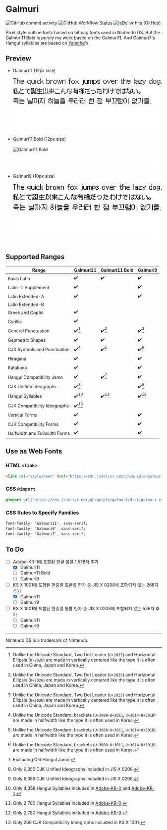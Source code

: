 # Galmuri

[![GitHub commit activity](https://img.shields.io/github/commit-activity/y/quiple/galmuri)](https://github.com/quiple/galmuri/commits) [![GitHub Workflow Status](https://img.shields.io/github/workflow/status/quiple/galmuri/Distribution)](https://github.com/quiple/galmuri/actions/workflows/main.yml) [![jsDelivr hits (GitHub)](https://img.shields.io/jsdelivr/gh/hy/quiple/galmuri)](https://cdn.jsdelivr.net/gh/quiple/galmuri/)

Pixel style outline fonts based on bitmap fonts used in Nintendo DS. But the Galmuri11 Bold is purely my work based on the Galmuri11. And Galmuri7's Hangul syllables are based on [Yamche](https://www.romhacking.net/fonts/135)'s.

## Preview

- Galmuri11 (12px size)<br><br>![Galmuri11](./files/g11.png#gh-light-mode-only)![Galmuri11](./files/g11l.png#gh-dark-mode-only)<br><br>
- Galmuri11 Bold (12px size)<br><br>![Galmuri11 Bold](./images/g11b.png#gh-light-mode-only)![Galmuri11 Bold](./files/g11bl.png#gh-dark-mode-only)<br><br>
- Galmuri9 (10px size)<br><br>![Galmuri9](./files/g9.png#gh-light-mode-only)![Galmuri9](./files/g9l.png#gh-dark-mode-only)<br><br>

## Supported Ranges

| Range                         | Galmuri11          | Galmuri11 Bold     | Galmuri9           |
|-------------------------------|--------------------|--------------------|--------------------|
| Basic Latin                   | :heavy_check_mark: | :heavy_check_mark: | :heavy_check_mark: |
| Latin-1 Supplement            | :heavy_check_mark: |                    | :heavy_check_mark: |
| Latin Extended-A              | :heavy_check_mark: |                    | :heavy_check_mark: |
| Latin Extended-B              |                    |                    |                    |
| Greek and Coptic              | :heavy_check_mark: |                    |                    |
| Cyrillic                      | :heavy_check_mark: |                    |                    |
| General Punctuation           | :heavy_check_mark:[^ellipsis] | :heavy_check_mark:[^ellipsis] | :heavy_check_mark:[^ellipsis] |
| Geometric Shapes              | :heavy_check_mark: | :heavy_check_mark: | :heavy_check_mark: |
| CJK Symbols and Punctuation   | :heavy_check_mark:[^bracket] | :heavy_check_mark:[^bracket] | :heavy_check_mark:[^bracket] |
| Hiragana                      | :heavy_check_mark: |                    | :heavy_check_mark: |
| Katakana                      | :heavy_check_mark: |                    | :heavy_check_mark: |
| Hangul Compatibility Jamo     | :heavy_check_mark: | :heavy_check_mark:[^old] | :heavy_check_mark: |
| CJK Unified Ideographs        | :heavy_check_mark:[^jis] |                    | :heavy_check_mark:[^jis] |
| Hangul Syllables              | :heavy_check_mark:[^han-1] | :heavy_check_mark:[^han] | :heavy_check_mark:[^han] |
| CJK Compatibility Ideographs  | :heavy_check_mark:[^ks] |                    |                    |
| Vertical Forms                | :heavy_check_mark: |                    | :heavy_check_mark: |
| CJK Compatibility Forms       | :heavy_check_mark: |                    | :heavy_check_mark: |
| Halfwidth and Fullwidth Forms | :heavy_check_mark: |                    | :heavy_check_mark: |

[^old]: Excluding Old Hangul Jamo.
[^han]: Only 2,780 Hangul Syllables included in [Adobe-KR-0](https://github.com/adobe-type-tools/Adobe-KR#supplement-0adobe-kr-0).
[^han-1]: Only 4,358 Hangul Syllables included in [Adobe-KR-0](https://github.com/adobe-type-tools/Adobe-KR#supplement-0adobe-kr-0) and [Adobe-KR-1](https://github.com/adobe-type-tools/Adobe-KR#supplement-1adobe-kr-1).
[^jis]: Only 6,355 CJK Unified Ideographs included in JIS X 0208.
[^ks]: Only 268 CJK Compatibility Ideographs included in KS X 1001.
[^ellipsis]: Unlike the Unicode Standard, Two Dot Leader (`U+2025`) and Horizontal Ellipsis (`U+2026`) are made in vertically centered like the type it is often used in China, Japan and Korea.
[^bracket]: Unlike the Unicode Standard, brackets (`U+3008`-`U+3011`, `U+3014`-`U+301B`) are made in halfwidth like the type it is often used in Korea.

## Use as Web Fonts

### HTML `<link>`

```html
<link rel="stylesheet" href="https://cdn.jsdelivr.net/gh/quiple/galmuri/dist/galmuri.css">
```

### CSS `@import`

```css
@import url('https://cdn.jsdelivr.net/gh/quiple/galmuri/dist/galmuri.css');
```

### CSS Rules to Specify Families

```css
font-family: 'Galmuri11', sans-serif;
font-family: 'Galmuri9', sans-serif;
font-family: 'Galmuri7', sans-serif;
```

## To Do

- [ ] Adobe-KR-1에 포함된 한글 음절 1,578자 추가
  - [x] Galmuri11
  - [ ] Galmuri11 Bold
  - [ ] Galmuri9
- [ ] KS X 1001에 포함된 한중일 호환용 한자 중 JIS X 0208에 포함되지 않는 268자 추가
  - [x] Galmuri11
  - [ ] Galmuri9
- [ ] KS X 1001에 포함된 한중일 통합 한자 중 JIS X 0208에 포함되지 않는 536자 추가
  - [ ] Galmuri11
  - [ ] Galmuri9

----

Nintendo DS is a trademark of Nintendo.
